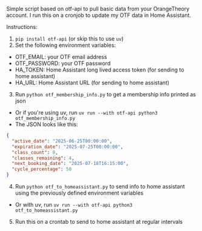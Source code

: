 Simple script based on otf-api to pull basic data from your OrangeTheory account. I run this on a cronjob to update my OTF data in Home Assistant.

Instructions:
1. `pip install otf-api` (or skip this to use `uv`)
2. Set the following environment variables:
  - OTF_EMAIL: your OTF email address
  - OTF_PASSWORD: your OTF password
  - HA_TOKEN: Home Assistant long lived access token (for sending to home assistant)
  - HA_URL: Home Assistant URL (for sending to home assistant)
3. Run `python otf_membership_info.py` to get a membership info printed as json
  - Or if you're using uv, run `uv run --with otf-api python3 otf_membership_info.py`
  - The JSON looks like this:
```json
{
  "active_date": "2025-06-25T00:00:00",
  "expiration_date": "2025-07-25T00:00:00",
  "class_count": 8,
  "classes_remaining": 4,
  "next_booking_date": "2025-07-18T16:15:00",
  "cycle_percentage": 50
}
```
4. Run `python otf_to_homeassistant.py` to send info to home assistant using the previously defined environment variables
  - Or with uv, run `uv run --with otf-api python3 otf_to_homeassistant.py`
5. Run this on a crontab to send to home assistant at regular intervals
